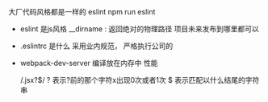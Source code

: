 大厂代码风格都是一样的 eslint
npm run eslint
- eslint 是js风格 
__dirname : 返回绝对的物理路径
  项目未来发布到哪里都可以
- .eslintrc 是什么 采用业内规范， 严格执行公司的
- webpack-dev-server 编译放在内存中 性能

  /\.jsx?$/    ? 表示?前的那个字符x出现0次或者1次
               $ 表示匹配以什么结尾的字符串